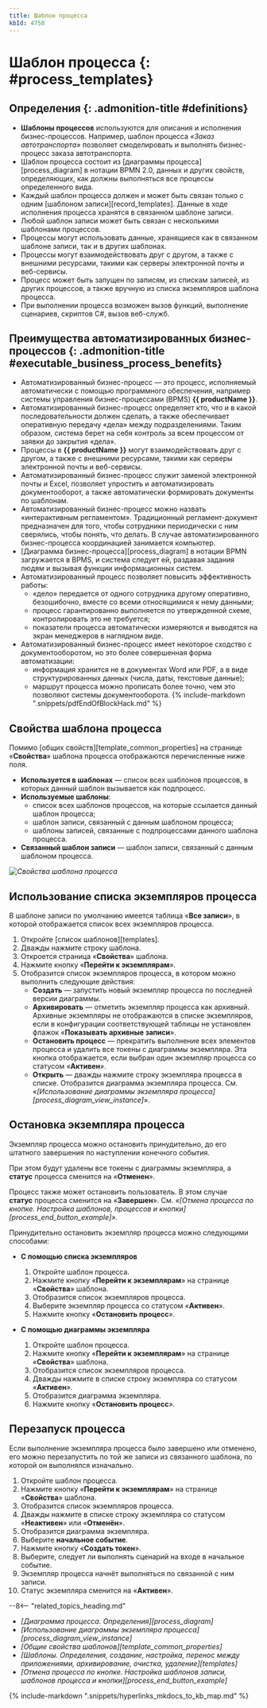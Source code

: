 ```yaml
---
title: Шаблон процесса
kbId: 4758
---
```


# Шаблон процесса {: #process_templates}

<div class="admonition question" markdown="block">

## Определения {: .admonition-title #definitions}

- **Шаблоны процессов** используются для описания и исполнения бизнес-процессов. Например, шаблон процесса _«Заказ автотранспорта»_ позволяет смоделировать и выполнять бизнес-процесс заказа автотранспорта.
- Шаблон процесса состоит из [диаграммы процесса][process_diagram] в нотации BPMN 2.0, данных и других свойств, определяющих, как должны выполняться все процессы определенного вида.
- Каждый шаблон процесса должен и может быть связан только с одним [шаблоном записи][record_templates]. Данные в ходе исполнения процесса хранятся в связанном шаблоне записи.
- Любой шаблон записи может быть связан с несколькими шаблонами процессов.
- Процессы могут использовать данные, хранящиеся как в связанном шаблоне записи, так и в других шаблонах.
- Процессы могут взаимодействовать друг с другом, а также с внешними ресурсами, такими как серверы электронной почты и веб-сервисы.
- Процесс может быть запущен по записям, из спискам записей, из других процессов, а также вручную из списка экземпляров шаблона процесса.
- При выполнении процесса возможен вызов функций, выполнение сценариев, скриптов C#, вызов веб-служб.

</div>

<div class="admonition warning" markdown="block">

## Преимущества автоматизированных бизнес-процессов {: .admonition-title #executable_business_process_benefits}

<!--process-definitions-start-->
- Автоматизированный бизнес-процесс — это процесс, исполняемый автоматически с помощью программного обеспечения, например системы управления бизнес-процессами (BPMS) **{{ productName }}**.
- Автоматизированный бизнес-процесс определяет кто, что и в какой последовательности должен сделать, а также обеспечивает оперативную передачу «дела» между подразделениями. Таким образом, система берет на себя контроль за всем процессом от заявки до закрытия «дела».
- Процессы в **{{ productName }}** могут взаимодействовать друг с другом, а также с внешними ресурсами, такими как серверы электронной почты и веб-сервисы.
- Автоматизированный бизнес-процесс служит заменой электронной почты и Excel, позволяет упростить и автоматизировать документооборот, а также автоматически формировать документы по шаблонам.
- Автоматизированный бизнес-процесс можно назвать «интерактивным регламентом». Традиционный регламент-документ предназначен для того, чтобы сотрудники периодически с ним сверялись, чтобы понять, что делать. В случае автоматизированного бизнес-процесса координацией занимается компьютер.
- [Диаграмма бизнес-процесса][process_diagram] в нотации BPMN загружается в BPMS, и система следует ей, раздавая задания людям и вызывая функции информационных систем.
- Автоматизированный процесс позволяет повысить эффективность работы:
    - «дело» передается от одного сотрудника другому оперативно, безошибочно, вместе со всеми относящимися к нему данными;
    - процесс гарантированно выполняется по утвержденной схеме, контролировать это не требуется;
    - показатели процесса автоматически измеряются и выводятся на экран менеджеров в наглядном виде.
- Автоматизированный бизнес-процесс имеет некоторое сходство с документооборотом, но это более совершенная форма автоматизации:
    - информация хранится не в документах Word или PDF, а в виде структурированных данных (числа, даты, текстовые данные);
    - маршрут процесса можно прописать более точно, чем это позволяют системы документооборота.
{% include-markdown ".snippets/pdfEndOfBlockHack.md" %}
<!--process-definitions-end-->
</div>

## Свойства шаблона процесса

Помимо [общих свойств][template_common_properties] на странице «**Свойства**» шаблона процесса отображаются перечисленные ниже поля.

- **Используется в шаблонах** — список всех шаблонов процессов, в которых данный шаблон вызывается как подпроцесс.
- **Используемые шаблоны**:
    - список всех шаблонов процессов, на которые ссылается данный шаблон процесса;
    - шаблон записи, связанный с данным шаблоном процесса;
    - шаблоны записей, связанные с подпроцессами данного шаблона процесса.
- **Связанный шаблон записи** — шаблон записи, связанный с данным шаблоном процесса.

_![Свойства шаблона процесса](process_templates_properties.png)_

## Использование списка экземпляров процесса

В шаблоне записи по умолчанию имеется таблица «**Все записи**», в которой отображается список всех экземпляров процесса.

1. Откройте [список шаблонов][templates].
2. Дважды нажмите строку шаблона.
3. Откроется страница «**Свойства**» шаблона.
4. Нажмите кнопку «**Перейти к экземплярам**».
5. Отобразится список экземпляров процесса, в котором можно выполнить следующие действия:
    - **Создать** — запустить новый экземпляр процесса по последней версии диаграммы.
    - **Архивировать** — отметить экземпляр процесса как архивный. Архивные экземпляры не отображаются в списке экземпляров, если в конфигурации соответствующей таблицы не установлен флажок «**Показывать архивные записи**».
    - **Остановить процесс** — прекратить выполнение всех элементов процесса и удалить все токены с диаграммы экземпляра. Эта кнопка отображается, если выбран один экземпляр процесса со статусом «**Активен**».
    - **Открыть** — дважды нажмите строку экземпляра процесса в списке. Отобразится диаграмма экземпляра процесса. См. «_[Использование диаграммы экземпляра процесса][process_diagram_view_instance]_».

## Остановка экземпляра процесса

Экземпляр процесса можно остановить принудительно, до его штатного завершения по наступлении конечного события.

При этом будут удалены все токены с диаграммы экземпляра, а **статус** процесса сменится на «**Отменен**».

Процесс также может остановить пользователь. В этом случае **статус** процесса сменится на «**Завершен**». См. _«[Отмена процесса по кнопке. Настройка шаблонов, процессов и кнопки][process_end_button_example]»_.

Принудительно остановить экземпляр процесса можно следующими способами:

- **С помощью списка экземпляров**

    1. Откройте шаблон процесса.
    2. Нажмите кнопку «**Перейти к экземплярам**» на странице «**Свойства**» шаблона.
    3. Отобразится список экземпляров процесса.
    4. Выберите экземпляр процесса со статусом «**Активен**».
    5. Нажмите кнопку «**Остановить процесс**».

- **С помощью диаграммы экземпляра**

    1. Откройте шаблон процесса.
    2. Нажмите кнопку «**Перейти к экземплярам**» на странице «**Свойства**» шаблона.
    3. Отобразится список экземпляров процесса.
    4. Дважды нажмите в списке строку экземпляра со статусом «**Активен**».
    5. Отобразится диаграмма экземпляра.
    6. Нажмите кнопку «**Остановить процесс**».

## Перезапуск процесса

Если выполнение экземпляра процесса было завершено или отменено, его можно перезапустить по той же записи из связанного шаблона, по которой он выполнялся изначально.

1. Откройте шаблон процесса.
2. Нажмите кнопку «**Перейти к экземплярам**» на странице «**Свойства**» шаблона.
3. Отобразится список экземпляров процесса.
4. Дважды нажмите в списке строку экземпляра со статусом «**Неактивен**» или «**Отменён**».
5. Отобразится диаграмма экземпляра.
6. Выберите **начальное событие**.
7. Нажмите кнопку «**Создать токен**».
8. Выберите, следует ли выполнять сценарий на входе в начальное событие.
9. Экземпляр процесса начнёт выполняться по связанной с ним записи.
10. Статус экземпляра сменится на «**Активен**».

<div class="relatedTopics" markdown="block">

--8<-- "related_topics_heading.md"

- _[Диаграмма процесса. Определения][process_diagram]_
- _[Использование диаграммы экземпляра процесса][process_diagram_view_instance]_
- _[Общие свойства шаблонов][template_common_properties]_
- _[Шаблоны. Определения, создание, настройка, перенос между приложениями, архивирование, очистка, удаление][templates]_
- _[Отмена процесса по кнопке. Настройка шаблонов записи, шаблонов процесса и кнопки][process_end_button_example]_

</div>

{% include-markdown ".snippets/hyperlinks_mkdocs_to_kb_map.md" %}

